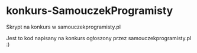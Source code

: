 # konkurs-SamouczekProgramisty
Skrypt na konkurs w samouczekprogramisty.pl

Jest to kod napisany na konkurs ogłoszony przez samouczekprogramisty.pl :)
